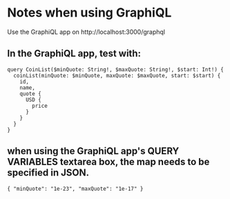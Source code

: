 # Notes when using GraphiQL

Use the GraphiQL app on http://localhost:3000/graphql

## In the GraphiQL app, test with:

```
query CoinList($minQuote: String!, $maxQuote: String!, $start: Int!) {
  coinList(minQuote: $minQuote, maxQuote: $maxQuote, start: $start) {
    id,
    name,
    quote {
      USD {
        price
      }
    }
  }
}
```

## when using the GraphiQL app's QUERY VARIABLES textarea box, the map needs to be specified in JSON.

```
{ "minQuote": "1e-23", "maxQuote": "1e-17" }
```
